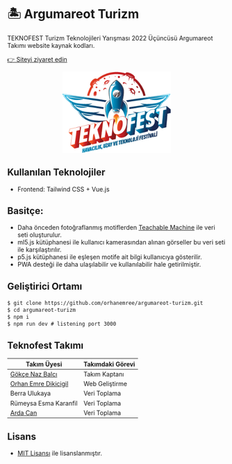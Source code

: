 # 🏝️ Argumareot Turizm
TEKNOFEST Turizm Teknolojileri Yarışması 2022 Üçüncüsü Argumareot Takımı website kaynak kodları.

[👉 Siteyi ziyaret edin](https://argumareot-turizm.netlify.app/)

<p align="center"><img alt="teknofest" src="./teknofest.png" width="250"></p>

## Kullanılan Teknolojiler
* Frontend: Tailwind CSS + Vue.js

## Basitçe:
* Daha önceden fotoğraflanmış motiflerden [Teachable Machine](https://teachablemachine.withgoogle.com/) ile veri seti oluşturulur.
* ml5.js kütüphanesi ile kullanıcı kamerasından alınan görseller bu veri seti ile karşılaştırılır.
* p5.js kütüphanesi ile eşleşen motife ait bilgi kullanıcıya gösterilir.
* PWA desteği ile daha ulaşılabilir ve kullanılabilir hale getirilmiştir.

## Geliştirici Ortamı
```terminal
$ git clone https://github.com/orhanemree/argumareot-turizm.git
$ cd argumareot-turizm
$ npm i
$ npm run dev # listening port 3000
```

## Teknofest Takımı
|Takım Üyesi|Takımdaki Görevi|
|--|--|
|[Gökçe Naz Balcı](mailto:gokcenazbalci@hotmail.com)|Takım Kaptanı|
|[Orhan Emre Dikicigil](https://github.com/orhanemree)|Web Geliştirme|
|Berra Ulukaya|Veri Toplama|
|Rümeysa Esma Karanfil|Veri Toplama|
|[Arda Can](https://www.instagram.com/arda.canm/)|Veri Toplama|

## Lisans
* [MIT Lisansı](./LICENSE) ile lisanslanmıştır.
